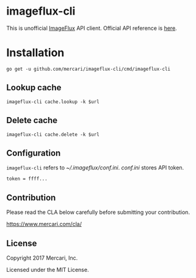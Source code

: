 # imageflux-cli

This is unofficial [ImageFlux](https://www.sakura.ad.jp/services/imageflux/) API client. Official API reference is [here](https://console.imageflux.jp/docs/).

# Installation

```
go get -u github.com/mercari/imageflux-cli/cmd/imageflux-cli
```

## Lookup cache

```
imageflux-cli cache.lookup -k $url
```

## Delete cache

```
imageflux-cli cache.delete -k $url
```

## Configuration

`imageflux-cli` refers to *~/.imageflux/conf.ini*. *conf.ini* stores API token.

```
token = ffff...
```

## Contribution

Please read the CLA below carefully before submitting your contribution.

https://www.mercari.com/cla/

## License

Copyright 2017 Mercari, Inc.

Licensed under the MIT License.

